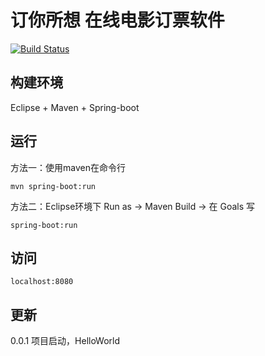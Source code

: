 # 订你所想 在线电影订票软件

[![Build Status](https://travis-ci.org/Kinpzz/movie-booking.svg?branch=master)](https://travis-ci.org/Kinpzz/movie-booking)

## 构建环境
Eclipse + Maven + Spring-boot

## 运行
方法一：使用maven在命令行
```
mvn spring-boot:run
```
方法二：Eclipse环境下
Run as -> Maven Build -> 在 Goals 写
```
spring-boot:run
```

## 访问
```
localhost:8080
```
## 更新
0.0.1 项目启动，HelloWorld
